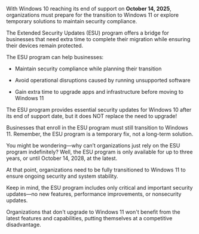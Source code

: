 With Windows 10 reaching its end of support on **October 14, 2025**, organizations must prepare for the transition to Windows 11 or explore temporary solutions to maintain security compliance.

The Extended Security Updates (ESU) program offers a bridge for businesses that need extra time to complete their migration while ensuring their devices remain protected.

The ESU program can help businesses:

- Maintain security compliance while planning their transition

- Avoid operational disruptions caused by running unsupported software

- Gain extra time to upgrade apps and infrastructure before moving to Windows 11

The ESU program provides essential security updates for Windows 10 after its end of support date, but it does NOT replace the need to upgrade!

Businesses that enroll in the ESU program must still transition to Windows 11. Remember, the ESU program is a temporary fix, not a long-term solution.

You might be wondering—why can’t organizations just rely on the ESU program indefinitely? Well, the ESU program is only available for up to three years, or until October 14, 2028, at the latest.

At that point, organizations need to be fully transitioned to Windows 11 to ensure ongoing security and system stability.

Keep in mind, the ESU program includes only critical and important security updates—no new features, performance improvements, or nonsecurity updates.

Organizations that don't upgrade to Windows 11 won't benefit from the latest features and capabilities, putting themselves at a competitive disadvantage.